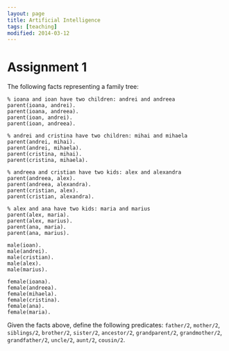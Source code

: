 ```yaml
---
layout: page
title: Artificial Intelligence
tags: [teaching]
modified: 2014-03-12
---
```

# Assignment 1

The following facts representing a family tree:

    % ioana and ioan have two children: andrei and andreea
    parent(ioana, andrei).
    parent(ioana, andreea).
    parent(ioan, andrei).
    parent(ioan, andreea).

    % andrei and cristina have two children: mihai and mihaela
    parent(andrei, mihai).
    parent(andrei, mihaela).
    parent(cristina, mihai).
    parent(cristina, mihaela).

    % andreea and cristian have two kids: alex and alexandra
    parent(andreea, alex).
    parent(andreea, alexandra).
    parent(cristian, alex).
    parent(cristian, alexandra).

    % alex and ana have two kids: maria and marius
    parent(alex, maria).
    parent(alex, marius).
    parent(ana, maria).
    parent(ana, marius).

    male(ioan).
    male(andrei).
    male(cristian).
    male(alex).
    male(marius).

    female(ioana).
    female(andreea).
    female(mihaela).
    female(cristina).
    female(ana).
    female(maria).


Given the facts above, define the following predicates: `father/2`, `mother/2`,
`siblings/2`, `brother/2`, `sister/2`, `ancestor/2`, `grandparent/2`,
`grandmother/2`, `grandfather/2`, `uncle/2`, `aunt/2`, `cousin/2`.
